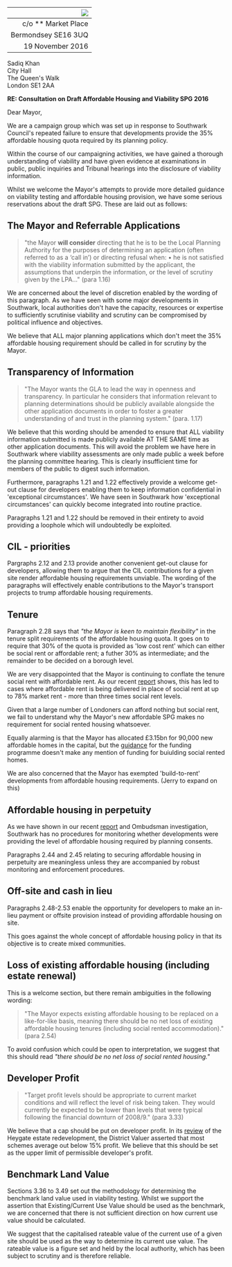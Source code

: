 | ![](http://35percent.org/img/london-borough-of-southwark-street-sign3.png) |
|------------:|
| c/o ** Market Place |
| Bermondsey SE16 3UQ |
| 19 November 2016 |

Sadiq Khan  
City Hall  
The Queen's Walk  
London SE1 2AA

__RE: Consultation on Draft Affordable Housing and Viability SPG 2016__

Dear Mayor,

We are a campaign group which was set up in response to Southwark Council's repeated failure to ensure that developments provide the 35% affordable housing quota required by its planning policy.

Within the course of our campaigning activities, we have gained a thorough understanding of viability and have given evidence at examinations in public, public inquiries and Tribunal hearings into the disclosure of viability information.

Whilst we welcome the Mayor's attempts to provide more detailed guidance on viability testing and affordable housing provision, we have some serious reservations about the draft SPG. These are laid out as follows:

## The Mayor and Referrable Applications

>"the Mayor __will consider__ directing that he is to be the Local Planning 
Authority for the purposes of determining an application (often referred to as a ‘call in’) or directing refusal when:
•    he is not satisfied with the viability information submitted by the applicant, the assumptions that underpin the information, or the level of scrutiny given by the LPA..." (para 1.16)

We are concerned about the level of discretion enabled by the wording of this paragraph. As we have seen with some major developments in Southwark, local authorities don't have the capacity, resources or expertise to sufficiently scrutinise viability and scrutiny can be compromised by political influence and objectives.

We believe that ALL major planning applications which don't meet the 35% affordable housing requirement should be called in for scrutiny by the Mayor.

## Transparency of Information
>"The Mayor wants the GLA to lead the way in openness and transparency.  In particular he considers that information relevant to planning determinations should be publicly available alongside the other application documents in order to foster a greater understanding of and trust in the planning system." (para. 1.17)

We believe that this wording should be amended to ensure that ALL viability information submitted is made publicly available AT THE SAME time as other application documents. This will avoid the problem we have here in Southwark where viability assessments are only made public a week before the planning committee hearing. This is clearly insufficient time for members of the public to digest such information.

Furthermore, paragraphs 1.21 and 1.22 effectively provide a welcome get-out clause for developers enabling them to keep information confidential in 'exceptional circumstances'. We have seen in Southwark how 'exceptional circumstances' can quickly become integrated into routine practice.

Paragraphs 1.21 and 1.22 should be removed in their entirety to avoid providing a loophole which will undoubtedly be exploited.

## CIL - priorities
Pargraphs 2.12 and 2.13 provide another convenient get-out clause for developers, allowing them to argue that the CIL contributions for a given site render affordable housing requirements unviable. The wording of the paragraphs will effectively enable contributions to the Mayor's transport projects to trump affordable housing requirements.

## Tenure
Paragraph 2.28 says that _"the Mayor is keen to maintain flexibility"_ in the tenure split requirements of the affordable housing quota. It goes on to require that 30% of the quota is provided as 'low cost rent' which can either be social rent or affordable rent; a futher 30% as intermediate; and the remainder to be decided on a borough level. 

We are very disappointed that the Mayor is continuing to conflate the tenure social rent with affordable rent. As our recent [report](http://35percent.org/2016-12-12-ombudsman-slams-southwark-for-no-s106-monitoring/) shows, this has led to cases where affordable rent is being delivered in place of social rent at up to 78% market rent - more than three times social rent levels. 

Given that a large number of Londoners can afford nothing but social rent, we fail to understand why the Mayor's new affordable SPG makes no requirement for social rented housing whatsoever.

Equally alarming is that the Mayor has allocated £3.15bn for 90,000 new affordable homes in the capital, but the [guidance](http://www.insidehousing.co.uk/journals/2016/11/28/g/d/y/GLA-Homes-For-London_v7.pdf) for the funding programme doesn't make any mention of funding for buiulding social rented homes.   

We are also concerned that the Mayor has exempted 'build-to-rent' developments from affordable housing requirements. (Jerry to expand on this)

## Affordable housing in perpetuity
As we have shown in our recent [report](http://35percent.org/2016-12-12-ombudsman-slams-southwark-for-no-s106-monitoring/) and Ombudsman investigation, Southwark has no procedures for monitoring whether developments were providing the level of affordable housing required by planning consents. 

Paragraphs 2.44 and 2.45 relating to securing affordable housing in perpetuity are meaningless unless they are accompanied by robust monitoring and enforcement procedures.

## Off-site and cash in lieu 
Paragraphs 2.48-2.53 enable the opportunity for developers to make an in-lieu payment or offsite provision instead of providing affordable housing on site. 

This goes against the whole concept of affordable housing policy in that its objective is to create mixed communities.

## Loss of existing affordable housing (including estate renewal)
This is a welcome section, but there remain ambiguities in the following wording:

>"The Mayor expects existing affordable housing to be replaced 
on a like-for-like basis, meaning there should be no net loss of existing affordable housing tenures (including social rented accommodation)." (para 2.54)

To avoid confusion which could be open to interpretation, we suggest that this should read _"there should be no net loss of social rented housing."_ 
  
## Developer Profit
>"Target profit levels should be appropriate to current market conditions and will reflect the level of risk being taken. They would currently be expected to be lower than levels that were typical following the financial downturn of 2008/9." (para 3.33)

We believe that a cap should be put on developer profit. In its [review](http://crappistmartin.github.io/images/DVSreport_HeygateOutline.pdf) of the Heygate estate redevelopment, the District Valuer asserted that most schemes average out below 15% profit. We believe that this should be set as the upper limit of permissible developer's profit.

## Benchmark Land Value
Sections 3.36 to 3.49 set out the methodology for determining the benchmark land value used in viability testing. Whilst we support the assertion that Existing/Current Use Value should be used as the benchmark, we are concerned that there is not sufficient direction on how current use value should be calculated. 

We suggest that the capitalised rateable value of the current use of a given site should be used as the way to determine its current use value. The rateable value is a figure set and held by the local authority, which has been subject to scrutiny and is therefore reliable. 
